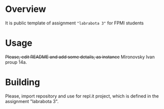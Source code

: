 # Overview

It is public template of assignment `"labrabota 3"` for FPMI students

# Usage

~~Please, edit README and add some details, as instance~~ Mironovsky Ivan proup 14a.

# Building

Please, import repository and use for repl.it project, which is defined in the assignment "labrabota 3".


